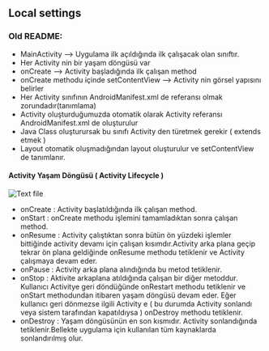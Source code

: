 ## Local settings



### Old README:
* MainActivity --> Uygulama ilk açıldığında ilk çalışacak olan sınıftır.
* Her Activity nin bir yaşam döngüsü var
* onCreate --> Activity başladığında ilk çalışan method
* onCreate methodu içinde setContentView --> Activity nin görsel yapısını belirler
* Her Activity sınıfının AndroidManifest.xml de referansı olmak zorundadır(tanımlama)
* Activity oluşturduğumuzda otomatik olarak Activity referansı AndroidManifest.xml de oluşturulur
* Java Class oluşturursak bu sınıfı Activity den türetmek gerekir ( extends etmek ) 
* Layout otomatik oluşmadığından layout oluşturulur ve setContentView de tanımlanır.

#### Activity Yaşam Döngüsü ( Activity Lifecycle )
![Text file](https://github.com/bayramcicek/README/blob/master/android_activity_lifecycle.jpg)
* onCreate : Activity başlatıldığında ilk çalışan method.
* onStart : onCreate methodu işlemini tamamladıktan sonra çalışan method.
* onResume : Activity çalıştıktan sonra bütün ön yüzdeki işlemler bittiğinde activity devamı için çalışan kısımdır.Activity arka plana geçip tekrar ön plana geldiğinde onResume methodu tetiklenir ve Activity çalışmaya devam eder.
* onPause : Activity arka plana alındığında bu metod tetiklenir.
* onStop : Aktivite arkaplana atıldığında çalışan bir diğer metoddur. Kullanıcı Activitye geri döndüğünde onRestart methodu tetiklenir ve onStart methodundan itibaren yaşam döngüsü devam eder. Eğer kullanıcı geri dönmezse ilgili Activity e ( bu durumda Activity sonlandı veya sistem tarafından kapatıldıysa ) onDestroy methodu tetiklenir.
* onDestroy : Yaşam döngüsünün en son kısmıdır. Activity sonlandığında tetiklenir.Bellekte uygulama için kullanılan tüm kaynaklarda sonlandırılmış olur.
